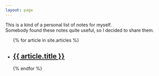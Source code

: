 ```yaml
---
layout: page
---
```


This is a kind of a personal list of notes for myself.   
Somebody found these notes quite useful, so I decided to share them.

<ul class="article-list">
	{% for article in site.articles %}
		<li>
			<h2>
				<a class="article-link" href="{{article.url | prepend: site.baseurl }}">{{ article.title }}</a>
			</h2>
		</li>
	{% endfor %}
</ul>
